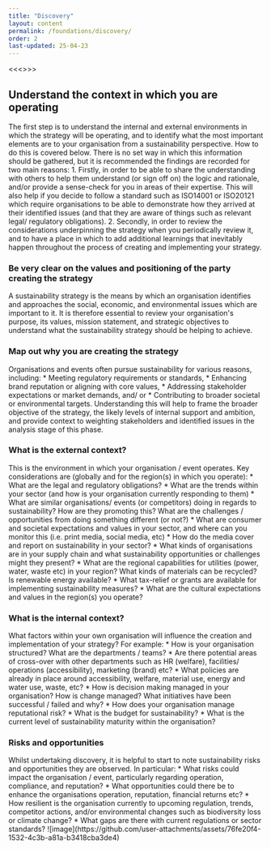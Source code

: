 ```yaml
---
title: "Discovery"
layout: content
permalink: /foundations/discovery/
order: 2
last-updated: 25-04-23
---
```


<<<<Draft content>>>>

<h2>Understand the context in which you are operating</h3>
The first step is to understand the internal and external environments in which the strategy will be operating, and to identify what the most important elements are to your organisation from a sustainability perspective.  How to do this is covered below.   There is no set way in which this information should be gathered, but it is recommended the findings are recorded for two main reasons:
1. Firstly, in order to be able to share the understanding with others to help them understand (or sign off on) the logic and rationale, and/or provide a sense-check for you in areas of their expertise.  This will also help if you decide to follow a standard such as ISO14001 or ISO20121 which require organisations to be able to demonstrate how they arrived at their identified issues (and that they are aware of things such as relevant legal/ regulatory obligations).  
2. Secondly, in order to review the considerations underpinning the strategy when you periodically review it, and to have a place in which to add additional learnings that inevitably happen throughout the process of creating and implementing your strategy.  

<h3>Be very clear on the values and positioning of the party creating the strategy</h3>
A sustainability strategy is the means by which an organisation identifies and approaches the social, economic, and environmental issues which are important to it.  It is therefore essential to review your organisation's purpose, its values, mission statement, and strategic objectives to understand what the sustainability strategy should be helping to achieve.

<h3>Map out why you are creating the strategy</h3>
Organisations and events often pursue sustainability for various reasons, including:
* Meeting regulatory requirements or standards,
* Enhancing brand reputation or aligning with core values,
* Addressing stakeholder expectations or market demands, and/ or
* Contributing to broader societal or environmental targets.
Understanding this will help to frame the broader objective of the strategy, the likely levels of internal support and ambition, and provide context to weighting stakeholders and identified issues in the analysis stage of this phase.

<h3>What is the external context?</h3>
This is the environment in which your organisation / event operates.  Key considerations are (globally and for the region(s) in which you operate):
* What are the legal and regulatory obligations?
* What are the trends within your sector (and how is your organisation currently responding to them)
* What are similar organisations/ events (or competitors) doing in regards to sustainability?  How are they promoting this?  What are the challenges / opportunities from doing something different (or not?)
* What are consumer and societal expectations and values in your sector, and where can you monitor this (i.e. print media, social media, etc)
* How do the media cover and report on sustainability in your sector?
* What kinds of organisations are in your supply chain and what sustainability opportunities or challenges might they present?
* What are the regional capabilities for utilities (power, water, waste etc) in your region?  What kinds of materials can be recycled?  Is renewable energy available?
* What tax-relief or grants are available for implementing sustainability measures?
* What are the cultural expectations and values in the region(s) you operate?
<h3>What is the internal context?</h3>
What factors within your own organisation will influence the creation and implementation of your strategy?  For example:
* How is your organisation structured?  What are the departments / teams?
* Are there potential areas of cross-over with other departments such as HR (welfare), facilities/ operations (accessibility), marketing (brand) etc?
* What policies are already in place around accessibility, welfare, material use, energy and water use, waste, etc?
* How is decision making managed in your organisation?  How is change managed?  What initiatives have been successful / failed and why?
* How does your organisation manage reputational risk?  
* What is the budget for sustainability?
* What is the current level of sustainability maturity within the organisation?  

<h3>Risks and opportunities</h3>
Whilst undertaking discovery, it is helpful to start to note sustainability risks and opportunities they are observed.  In particular:
* What risks could impact the organisation / event, particularly regarding operation, compliance, and reputation?
* What opportunities could there be to enhance the organisations operation, reputation, financial returns etc?
* How resilient is the organisation currently to upcoming regulation, trends, competitor actions, and/or environmental changes such as biodiversity loss or climate change?
* What gaps are there with current regulations or sector standards?  
![image](https://github.com/user-attachments/assets/76fe20f4-1532-4c3b-a81a-b3418cba3de4)
